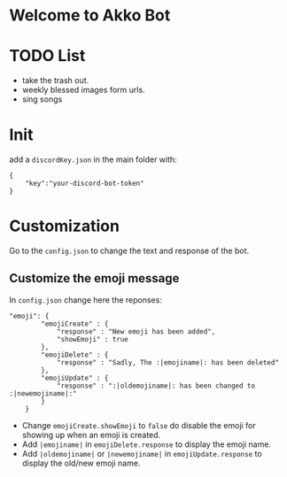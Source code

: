 # Welcome to Akko Bot

# TODO List

- take the trash out.
- weekly blessed images form urls.
- sing songs

# Init

add a `discordKey.json` in the main folder with:

```
{
    "key":"your-discord-bot-token"
}
```

# Customization

Go to the `config.json` to change the text and response of the bot.

## Customize the emoji message

In `config.json` change here the reponses:

```
"emoji": {
        "emojiCreate" : {
            "response" : "New emoji has been added",
            "showEmoji" : true
        },
        "emojiDelete" : {
            "response" : "Sadly, The :|emojiname|: has been deleted"
        },
        "emojiUpdate" : {
            "response" : ":|oldemojiname|: has been changed to :|newemojiname|:"
        }
    }
```

- Change `emojiCreate.showEmoji` to `false` do disable the emoji for showing up when an emoji is created.
- Add `|emojiname|` in `emojiDelete.response` to display the emoji name.
- Add `|oldemojiname|` or `|newemojiname|` in `emojiUpdate.response` to display the old/new emoji name.
